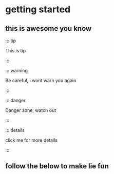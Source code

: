 # getting started

## this is awesome you know


::: tip

This is  tip

:::


::: warning

Be careful, i wont warn you again

:::

::: danger

Danger zone, watch out

:::

::: details

click me for more details

:::


## follow the below to make lie fun